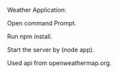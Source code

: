 Weather Application:

Open command Prompt.

Run npm install.

Start the server by (node app).


Used api from openweathermap.org.